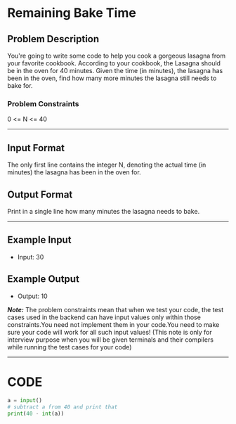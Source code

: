 # Remaining Bake Time

## Problem Description
You're going to write some code to help you cook a gorgeous lasagna from your favorite cookbook. According to your cookbook, the Lasagna should be in the oven for 40 minutes. 
Given the time (in minutes), the lasagna has been in the oven, find how many more minutes the lasagna still needs to bake for.

### Problem Constraints
0 <= N <= 40

---

## Input Format
The only first line contains the integer N, denoting the actual time (in minutes) the lasagna has been in the oven for.

## Output Format
Print in a single line how many minutes the lasagna needs to bake.

---

## Example Input
- Input: 
30

## Example Output
- Output: 
10

***Note:*** The problem constraints mean that when we test your code, the test cases used in the backend can have input values only within those constraints.You need not implement them in your code.You need to make sure your code will work for all such input values!
(This note is only for interview purpose when you will be given terminals and their compilers while running the test cases for your code)

---

# CODE

```python
a = input()
# subtract a from 40 and print that
print(40 - int(a))
```
